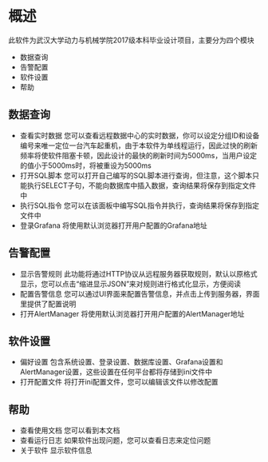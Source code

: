 # 概述
此软件为武汉大学动力与机械学院2017级本科毕业设计项目，主要分为四个模块
* 数据查询
* 告警配置
* 软件设置
* 帮助

## 数据查询
* 查看实时数据
您可以查看远程数据中心的实时数据，你可以设定分组ID和设备编号来唯一定位一台汽车起重机，由于本软件为单线程运行，因此过快的刷新频率将使软件阻塞卡顿，因此设计的最快的刷新时间为5000ms，当用户设定的值小于5000ms时，将被重设为5000ms
* 打开SQL脚本
您可以打开自己编写的SQL脚本进行查询，但注意，这个脚本只能执行SELECT子句，不能向数据库中插入数据，查询结果将保存到指定文件中
* 执行SQL指令
您可以在该面板中编写SQL指令并执行，查询结果将保存到指定文件中
* 登录Grafana
将使用默认浏览器打开用户配置的Grafana地址

## 告警配置
* 显示告警规则
此功能将通过HTTP协议从远程服务器获取规则，默认以原格式显示，您可以点击“缩进显示JSON”来对规则进行格式化显示，方便阅读
* 配置告警信息
您可以通过UI界面来配置告警信息，并点击上传到服务器，界面里提供了配置说明
* 打开AlertManager
将使用默认浏览器打开用户配置的AlertManager地址

## 软件设置
* 偏好设置
包含系统设置、登录设置、数据库设置、Grafana设置和AlertManager设置，这些设置在任何平台都将存储到ini文件中
* 打开配置文件
将打开ini配置文件，您可以编辑该文件以修改配置

## 帮助
* 查看使用文档
您可以看到本文档
* 查看运行日志
如果软件出现问题，您可以查看日志来定位问题
* 关于软件
显示软件信息